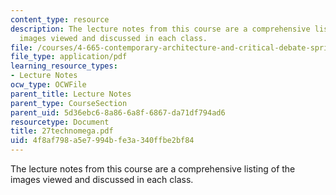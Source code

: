 ```yaml
---
content_type: resource
description: The lecture notes from this course are a comprehensive listing of the
  images viewed and discussed in each class.
file: /courses/4-665-contemporary-architecture-and-critical-debate-spring-2002/4f8af798a5e7994bfe3a340ffbe2bf84_27technomega.pdf
file_type: application/pdf
learning_resource_types:
- Lecture Notes
ocw_type: OCWFile
parent_title: Lecture Notes
parent_type: CourseSection
parent_uid: 5d36ebc6-8a86-6a8f-6867-da71df794ad6
resourcetype: Document
title: 27technomega.pdf
uid: 4f8af798-a5e7-994b-fe3a-340ffbe2bf84
---
```

The lecture notes from this course are a comprehensive listing of the images viewed and discussed in each class.

